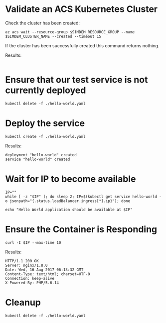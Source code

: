 # Validate an ACS Kubernetes Cluster

Check the cluster has been created:

```
az acs wait --resource-group $SIMDEM_RESOURCE_GROUP --name $SIMDEM_CLUSTER_NAME --created --timeout 15
```

If the cluster has been successfully created this command returns nothing.

Results:

```
```

# Ensure that our test service is not currently deployed

```
kubectl delete -f ./hello-world.yaml
```

# Deploy the service

```
kubectl create -f ./hello-world.yaml
```

Results:

```
deployment "hello-world" created
service "hello-world" created
```

# Wait for IP to become available

```
IP=""
while [ -z "$IP" ]; do sleep 2; IP=$(kubectl get service hello-world -o jsonpath="{.status.loadBalancer.ingress[*].ip}"); done
```

```
echo "Hello World application should be available at $IP"
```

# Ensure the Container is Responding

```
curl -I $IP --max-time 10
```

Results:

```
HTTP/1.1 200 OK
Server: nginx/1.8.0
Date: Wed, 16 Aug 2017 06:13:32 GMT
Content-Type: text/html; charset=UTF-8
Connection: keep-alive
X-Powered-By: PHP/5.6.14
```

# Cleanup

```
kubectl delete -f ./hello-world.yaml
```

